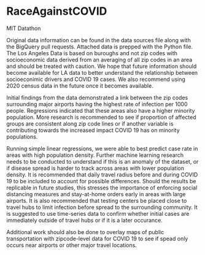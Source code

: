 # RaceAgainstCOVID
MIT Datathon

Original data information can be found in the data sources file along with the BigQuery pull requests. Attached data is prepped with the Python file. The Los Angeles Data is based on buroughs and not zip codes with socioeconomic data derived from an averaging of all zip codes in an area and should be treated with caution. We hope that future information should become available for LA data to better understand the relationship between socioeconimic drivers and COVID 19 cases. We also recommend using 2020 census data in the future once it becomes available.

Initial findings from the data demonstrated a link between the zip codes surrounding major airports having the highest rate of infection per 1000 people. Regressions indicated that these areas also have a higher minority population. More research is recommended to see if proportion of affected groups are consistent along zip code lines or if another variable is contributing towards the increased impact COVID 19 has on minority populations.

Running simple linear regressions, we were able to best predict case rate in areas with high population density. Further machine learning research needs to be conducted to understand if this is an anomaly of the dataset, or if disease spread is harder to track across areas with lower population density. It is recommended that daily travel radius before and during COVID 19 to be included to account for possible differences. Should the results be replicable in future studies, this stresses the importance of enforcing social distancing measures and stay-at-home orders early in areas with large airports. It is also recommended that testing centers be placed close to travel hubs to limit infection before spread to the surrounding community. It is suggested to use time-series data to confirm whether initial cases are immediately outside of travel hubs or if it is a later occurance.

Additional work should also be done to overlay maps of public transportation with zipcode-level data for COVID 19 to see if spead only occurs near airports or other major travel locations.

